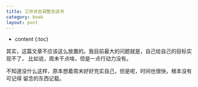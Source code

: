 ```yaml
---
title: 工作状态调整及读书
category: book
layout: post
---
```

* content
{:toc}

其实，这篇文章不应该这么放置的。我目前最大的问题就是，自己给自己的目标实现不了，
比如说，周末干点啥，但是一点行动力没有。

不知道没什么这样，原本想着周末好好充实自己，但是呢，时间也很快，根本没有可记得
留念的东西记载。




